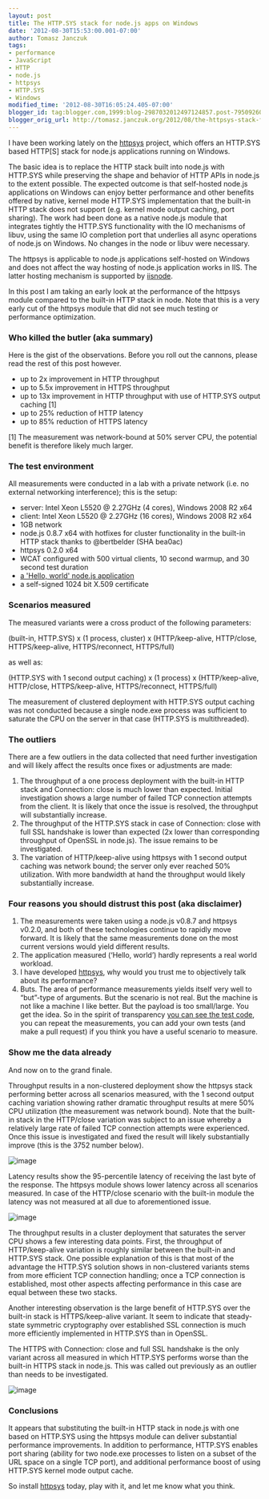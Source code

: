```yaml
---
layout: post
title: The HTTP.SYS stack for node.js apps on Windows
date: '2012-08-30T15:53:00.001-07:00'
author: Tomasz Janczuk
tags:
- performance
- JavaScript
- HTTP
- node.js
- httpsys
- HTTP.SYS
- Windows
modified_time: '2012-08-30T16:05:24.405-07:00'
blogger_id: tag:blogger.com,1999:blog-2987032012497124857.post-7950926087218947433
blogger_orig_url: http://tomasz.janczuk.org/2012/08/the-httpsys-stack-for-nodejs-apps-on.html
---
```





I have been working lately on the [httpsys](https://github.com/tjanczuk/httpsys) project, which offers an HTTP.SYS based HTTP[S] stack for node.js applications running on Windows.   

The basic idea is to replace the HTTP stack built into node.js with HTTP.SYS while preserving the shape and behavior of HTTP APIs in node.js to the extent possible. The expected outcome is that self-hosted node.js applications on Windows can enjoy better performance and other benefits offered by native, kernel mode HTTP.SYS implementation that the built-in HTTP stack does not support (e.g. kernel mode output caching, port sharing). The work had been done as a native node.js module that integrates tightly the HTTP.SYS functionality with the IO mechanisms of libuv, using the same IO completion port that underlies all async operations of node.js on Windows. No changes in the node or libuv were necessary.   

The httpsys is applicable to node.js applications self-hosted on Windows and does not affect the way hosting of node.js application works in IIS. The latter hosting mechanism is supported by [iisnode](http://tomasz.janczuk.org/2011/08/hosting-nodejs-applications-in-iis-on.html).  

In this post I am taking an early look at the performance of the httpsys module compared to the built-in HTTP stack in node. Note that this is a very early cut of the httpsys module that did not see much testing or performance optimization.   

### Who killed the butler (aka summary)  

Here is the gist of the observations. Before you roll out the cannons, please read the rest of this post however.   

* up to 2x improvement in HTTP throughput  
* up to 5.5x improvement in HTTPS throughput  
* up to 13x improvement in HTTP throughput with use of HTTP.SYS output caching [1]  
* up to 25% reduction of HTTP latency  
* up to 85% reduction of HTTPS latency  
  

[1] The measurement was network-bound at 50% server CPU, the potential benefit is therefore likely much larger.   

### The test environment  

All measurements were conducted in a lab with a private network (i.e. no external networking interference); this is the setup:  

* server: Intel Xeon L5520 @ 2.27GHz (4 cores), Windows 2008 R2 x64  
* client: Intel Xeon L5520 @ 2.27GHz (16 cores), Windows 2008 R2 x64  
* 1GB network  
* node.js 0.8.7 x64 with hotfixes for cluster functionality in the built-in HTTP stack thanks to @bertbelder (SHA bea0ac)  
* httpsys 0.2.0 x64  
* WCAT configured with 500 virtual clients, 10 second warmup, and 30 second test duration  
* [a 'Hello, world' node.js application](https://github.com/tjanczuk/httpsys/tree/master/test/performance)  
* a self-signed 1024 bit X.509 certificate  
  

### Scenarios measured  

The measured variants were a cross product of the following parameters:  

(built-in, HTTP.SYS) x (1 process, cluster) x (HTTP/keep-alive, HTTP/close, HTTPS/keep-alive, HTTPS/reconnect, HTTPS/full)  

as well as:  

(HTTP.SYS with 1 second output caching) x (1 process) x (HTTP/keep-alive, HTTP/close, HTTPS/keep-alive, HTTPS/reconnect, HTTPS/full)  

The measurement of clustered deployment with HTTP.SYS output caching was not conducted because a single node.exe process was sufficient to saturate the CPU on the server in that case (HTTP.SYS is multithreaded).   

### The outliers  

There are a few outliers in the data collected that need further investigation and will likely affect the results once fixes or adjustments are made:  

1. The throughput of a one process deployment with the built-in HTTP stack and Connection: close is much lower than expected. Initial investigation shows a large number of failed TCP connection attempts from the client. It is likely that once the issue is resolved, the throughput will substantially increase.  
2. The throughput of the HTTP.SYS stack in case of Connection: close with full SSL handshake is lower than expected (2x lower than corresponding throughput of OpenSSL in node.js). The issue remains to be investigated.  
3. The variation of HTTP/keep-alive using httpsys with 1 second output caching was network bound; the server only ever reached 50% utilization. With more bandwidth at hand the throughput would likely substantially increase.  
  

### Four reasons you should distrust this post (aka disclaimer)  

1. The measurements were taken using a node.js v0.8.7 and httpsys v0.2.0, and both of these technologies continue to rapidly move forward. It is likely that the same measurements done on the most current versions would yield different results.  
2. The application measured (‘Hello, world’) hardly represents a real world workload.  
3. I have developed [httpsys](https://github.com/tjanczuk/httpsys), why would you trust me to objectively talk about its performance?  
4. Buts. The area of performance measurements yields itself very well to “but”-type of arguments. But the scenario is not real. But the machine is not like a machine I like better. But the payload is too small/large. You get the idea. So in the spirit of transparency [you can see the test code](https://github.com/tjanczuk/httpsys/tree/master/test/performance), you can repeat the measurements, you can add your own tests (and make a pull request) if you think you have a useful scenario to measure.  
  

### Show me the data already    

And now on to the grand finale.   

Throughput results in a non-clustered deployment show the httpsys stack performing better across all scenarios measured, with the 1 second output caching variation showing rather dramatic throughput results at mere 50% CPU utilization (the measurement was network bound). Note that the built-in stack in the HTTP/close variation was subject to an issue whereby a relatively large rate of failed TCP connection attempts were experienced. Once this issue is investigated and fixed the result will likely substantially improve (this is the 3752 number below).   

 ![image](http://chart.apis.google.com/chart?chxl=1:%7CHTTP%2Fkeep-alive%7CHTTP%2Fclose%7CHTTPS%2Fkeep-alive%7CHTTPS%2Freconnect%7CHTTPS%2Ffull%7C2:%7C%5Breq%2Fs%5D&chxp=2,50&chxr=0,0,170000&chxs=0,676767,9.833,0,lt,676767%7C1,676767,11.5,0,l,00000000&chxt=y,x,y&chbh=a,4,25&chs=600x500&cht=bvg&chco=80C65A,FF9900,AA0033&chds=0,170000,0,170000,0,170000&chd=t:12461,3752,5651,1357,532%7C17364,15686,14495,7382,747%7C159902,35624,109148,9824,742&chdl=built-in%7CHTTP.SYS%7CHTTP.SYS+%2B+caching&chdlp=b&chma=0,0,0,2%7C0,7&chtt=Throughout+(larger+is+better)%2C+1+node.exe+process&chts=000000,11.5&chm=N,676767,0,-1,11%7CN,676767,1,-1,11%7CN,676767,2,-1,11)  

Latency results show the 95-percentile latency of receiving the last byte of the response. The httpsys module shows lower latency across all scenarios measured. In case of the HTTP/close scenario with the built-in module the latency was not measured at all due to aforementioned issue.   

 ![image](http://chart.apis.google.com/chart?chxl=1:%7CHTTP%2Fkeep-alive%7CHTTP%2Fclose%7CHTTPS%2Fkeep-alive%7CHTTPS%2Freconnect%7CHTTPS%2Ffull%7C2:%7C%5Bms%5D&chxp=2,50&chxr=0,0,1500&chxs=0,676767,9.833,0,lt,676767%7C1,676767,11.5,0,l,00000000&chxt=y,x,y&chbh=a,4,25&chs=600x500&cht=bvg&chco=80C65A,FF9900,AA0033&chds=0,1500,0,1500,0,1500&chd=t:17,-1,36,672,1440%7C13,25,15,101,1168%7C3,18,5,136,1040&chdl=built-in%7CHTTP.SYS%7CHTTP.SYS+%2B+caching&chdlp=b&chma=0,0,0,4%7C0,7&chtt=Latency+(smaller+is+better)%2C+1+node.exe+process&chts=000000,11.5&chm=N,676767,0,-1,11%7CN,676767,1,-1,11%7CN,676767,2,-1,11)  

The throughput results in a cluster deployment that saturates the server CPU shows a few interesting data points. First, the throughput of HTTP/keep-alive variation is roughly similar between the built-in and HTTP.SYS stack. One possible explanation of this is that most of the advantage the HTTP.SYS solution shows in non-clustered variants stems from more efficient TCP connection handling; once a TCP connection is established, most other aspects affecting performance in this case are equal between these two stacks.   

Another interesting observation is the large benefit of HTTP.SYS over the built-in stack is HTTPS/keep-alive variant. It seem to indicate that steady-state symmetric cryptography over established SSL connection is much more efficiently implemented in HTTP.SYS than in OpenSSL.   

The HTTPS with Connection: close and full SSL handshake is the only variant across all measured in which HTTP.SYS performs worse than the built-in HTTPS stack in node.js. This was called out previously as an outlier than needs to be investigated.   

 ![image](http://chart.apis.google.com/chart?chxl=1:%7CHTTP%2Fkeep-alive%7CHTTP%2Fclose%7CHTTPS%2Fkeep-alive%7CHTTPS%2Freconnect%7CHTTPS%2Ffull%7C2:%7C%5Breq%2Fs%5D&chxp=2,50&chxr=0,0,36000&chxs=0,676767,9.833,0,lt,676767%7C1,676767,11.5,0,l,00000000&chxt=y,x,y&chbh=21,4,54&chs=600x500&cht=bvg&chco=80C65A,FF9900&chds=0,36000,0,36000&chd=t:34003,10225,14941,1507,1338%7C34760,20324,27834,8178,754&chdl=built-in%7CHTTP.SYS&chdlp=b&chma=0,0,0,1%7C0,13&chtt=Throughput+(larger+is+better)%2C+cluster+of+4+node.exe+processes&chts=000000,11.5&chm=N,676767,0,-1,11%7CN,676767,1,-1,11%7CN,676767,2,-1,11)      

### Conclusions  

It appears that substituting the built-in HTTP stack in node.js with one based on HTTP.SYS using the httpsys module can deliver substantial performance improvements. In addition to performance, HTTP.SYS enables port sharing (ability for two node.exe processes to listen on a subset of the URL space on a single TCP port), and additional performance boost of using HTTP.SYS kernel mode output cache.   

So install [httpsys](https://github.com/tjanczuk/httpsys) today, play with it, and let me know what you think.   